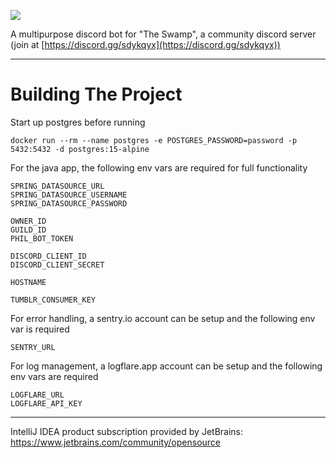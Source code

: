 ![](https://img.shields.io/discord/740999022340341791)

A multipurpose discord bot for "The Swamp", a community discord server (join at [https://discord.gg/sdykqyx](https://discord.gg/sdykqyx))

---

# Building The Project

Start up postgres before running

```
docker run --rm --name postgres -e POSTGRES_PASSWORD=password -p 5432:5432 -d postgres:15-alpine
```

For the java app, the following env vars are required for full functionality
```
SPRING_DATASOURCE_URL
SPRING_DATASOURCE_USERNAME
SPRING_DATASOURCE_PASSWORD

OWNER_ID
GUILD_ID
PHIL_BOT_TOKEN

DISCORD_CLIENT_ID
DISCORD_CLIENT_SECRET

HOSTNAME

TUMBLR_CONSUMER_KEY
```

For error handling, a sentry.io account can be setup and the following env var is required
```
SENTRY_URL
```

For log management, a logflare.app account can be setup and the following env vars are required
```
LOGFLARE_URL
LOGFLARE_API_KEY
```

---

IntelliJ IDEA product subscription provided by JetBrains: https://www.jetbrains.com/community/opensource
